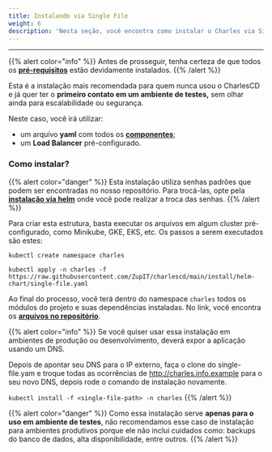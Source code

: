 ```yaml
---
title: Instalando via Single File
weight: 6
description: 'Nesta seção, você encontra como instalar o Charles via Single File.'
---
```


---

{{% alert color="info" %}}
Antes de prosseguir, tenha certeza de que todos os [**pré-requisitos**](/pt/primeiros-passos/instalando-o-charles/visao-geral/) estão devidamente instalados.
{{% /alert %}}

Esta é a instalação mais recomendada para quem nunca usou o CharlesCD e já quer ter o **primeiro contato em um ambiente de testes,** sem olhar ainda para escalabilidade ou segurança.

Neste caso, você irá utilizar: 

* um arquivo **yaml** com todos os [**componentes**](/pt/primeiros-passos/instalando-o-charles/visao-geral/);
* um **Load Balancer** pré-configurado. 

### Como instalar?

{{% alert color="danger" %}}
Esta instalação utiliza senhas padrões que podem ser encontradas no nosso repositório. Para trocá-las, opte pela [**instalação via helm**](/pt/primeiros-passos/instalando-o-charles/instalando-via-helm/) onde você pode realizar a troca das senhas.
{{% /alert %}}

Para criar esta estrutura, basta executar os arquivos em algum cluster pré-configurado, como Minikube, GKE, EKS, etc. Os passos a serem executados são estes:

```text
kubectl create namespace charles

kubectl apply -n charles -f https://raw.githubusercontent.com/ZupIT/charlescd/main/install/helm-chart/single-file.yaml
```

Ao final do processo, você terá dentro do namespace `charles` todos os módulos do projeto e suas dependências instaladas. No link, você encontra os [**arquivos no repositório**](https://raw.githubusercontent.com/ZupIT/charlescd/master/install/helm-chart/single-file.yaml).

{{% alert color="info" %}}
Se você quiser usar essa instalação em ambientes de produção ou desenvolvimento, deverá expor a aplicação usando um DNS.

Depois de apontar seu DNS para o IP externo, faça o clone do single-file.yam e troque todas as ocorrências de http://charles.info.example para o seu novo DNS, depois rode o comando de instalação novamente.

`kubectl install -f <single-file-path> -n charles`
{{% /alert %}}

{{% alert color="danger" %}}
Como essa instalação serve **apenas para o uso em ambiente de testes**, não recomendamos esse caso de instalação para ambientes produtivos porque ele não inclui cuidados como: backups do banco de dados, alta disponibilidade, entre outros.
{{% /alert %}}
